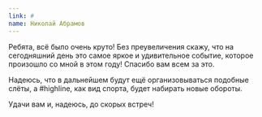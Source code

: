 ```yaml
---
link: #
name: Николай Абрамов
---
```


Ребята, всё было очень круто! Без преувеличения скажу, что на сегодняшний день это самое яркое и удивительное событие, которое произошло со мной в этом году! Спасибо вам всем за это.

Надеюсь, что в дальнейшем будут ещё организовываться подобные слёты, а #highline, как вид спорта, будет набирать новые обороты.

Удачи вам и, надеюсь, до скорых встреч!
